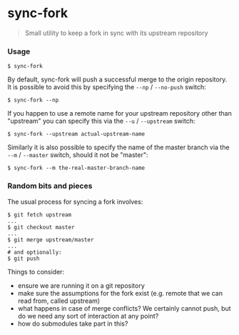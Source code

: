 # sync-fork
> Small utility to keep a fork in sync with its upstream repository

### Usage

```
$ sync-fork
```

By default, sync-fork will push a successful merge to the origin repository. It is possible to avoid this by specifying the `--np` / `--no-push` switch:
```
$ sync-fork --np
```

If you happen to use a remote name for your upstream repository other than "upstream" you can specify this via the `--u` / `--upstream` switch:
```
$ sync-fork --upstream actual-upstream-name
```

Similarly it is also possible to specify the name of the master branch via the `--m` / `--master` switch, should it not be "master":
```
$ sync-fork --m the-real-master-branch-name
```

### Random bits and pieces

The usual process for syncing a fork involves:

```
$ git fetch upstream
...
$ git checkout master
...
$ git merge upstream/master
...
# and optionally:
$ git push
```

Things to consider:
- ensure we are running it on a git repository
- make sure the assumptions for the fork exist (e.g. remote that we can read from, called upstream)
- what happens in case of merge conflicts? We certainly cannot push, but do we need any sort of interaction at any point?
- how do submodules take part in this?

